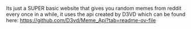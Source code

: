 Its just a SUPER basic website that gives you random memes from reddit every once in a while, it uses the api created by D3VD which can be found here: https://github.com/D3vd/Meme_Api?tab=readme-ov-file

